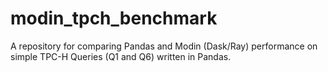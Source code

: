 # modin_tpch_benchmark
A repository for comparing Pandas and Modin (Dask/Ray) performance on simple TPC-H Queries (Q1 and Q6) written in Pandas.
